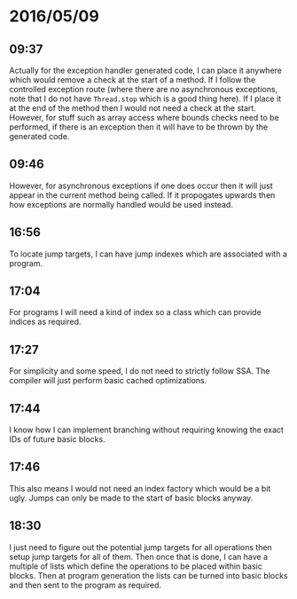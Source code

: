 # 2016/05/09

## 09:37

Actually for the exception handler generated code, I can place it anywhere
which would remove a check at the start of a method. If I follow the controlled
exception route (where there are no asynchronous exceptions, note that I do
not have `Thread.stop` which is a good thing here). If I place it at the end
of the method then I would not need a check at the start. However, for stuff
such as array access where bounds checks need to be performed, if there is
an exception then it will have to be thrown by the generated code.

## 09:46

However, for asynchronous exceptions if one does occur then it will just appear
in the current method being called. If it propogates upwards then how
exceptions are normally handled would be used instead.

## 16:56

To locate jump targets, I can have jump indexes which are associated with a
program.

## 17:04

For programs I will need a kind of index so a class which can provide indices
as required.

## 17:27

For simplicity and some speed, I do not need to strictly follow SSA. The
compiler will just perform basic cached optimizations.

## 17:44

I know how I can implement branching without requiring knowing the exact IDs
of future basic blocks.

## 17:46

This also means I would not need an index factory which would be a bit ugly.
Jumps can only be made to the start of basic blocks anyway.

## 18:30

I just need to figure out the potential jump targets for all operations then
setup jump targets for all of them. Then once that is done, I can have a
multiple of lists which define the operations to be placed within basic blocks.
Then at program generation the lists can be turned into basic blocks and then
sent to the program as required.

